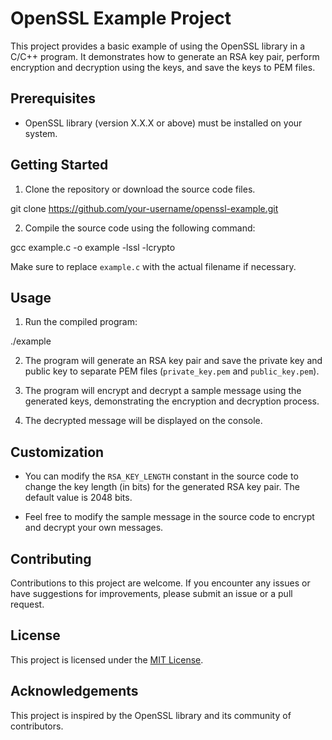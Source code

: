 # OpenSSL Example Project

This project provides a basic example of using the OpenSSL library in a C/C++ program. It demonstrates how to generate an RSA key pair, perform encryption and decryption using the keys, and save the keys to PEM files.

## Prerequisites

- OpenSSL library (version X.X.X or above) must be installed on your system.

## Getting Started

1. Clone the repository or download the source code files.

git clone https://github.com/your-username/openssl-example.git

2. Compile the source code using the following command:

gcc example.c -o example -lssl -lcrypto

Make sure to replace `example.c` with the actual filename if necessary.

## Usage

1. Run the compiled program:

./example

2. The program will generate an RSA key pair and save the private key and public key to separate PEM files (`private_key.pem` and `public_key.pem`).

3. The program will encrypt and decrypt a sample message using the generated keys, demonstrating the encryption and decryption process.

4. The decrypted message will be displayed on the console.

## Customization

- You can modify the `RSA_KEY_LENGTH` constant in the source code to change the key length (in bits) for the generated RSA key pair. The default value is 2048 bits.

- Feel free to modify the sample message in the source code to encrypt and decrypt your own messages.

## Contributing

Contributions to this project are welcome. If you encounter any issues or have suggestions for improvements, please submit an issue or a pull request.

## License

This project is licensed under the [MIT License](LICENSE).

## Acknowledgements

This project is inspired by the OpenSSL library and its  community of contributors.
